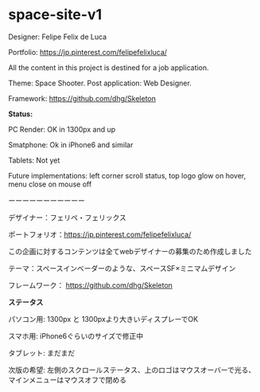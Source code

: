 # space-site-v1

Designer: Felipe Felix de Luca

Portfolio: https://jp.pinterest.com/felipefelixluca/

All the content in this project is destined for a job application.

Theme: Space Shooter. Post application: Web Designer.

Framework: https://github.com/dhg/Skeleton

**Status:**

PC Render: OK in 1300px and up

Smatphone: Ok in iPhone6 and similar

Tablets: Not yet

Future implementations: left corner scroll status, top logo glow on hover, menu close on mouse off

ーーーーーーーーーーー

デザイナー：フェリペ・フェリックス

ポートフォリオ：https://jp.pinterest.com/felipefelixluca/

この企画に対するコンテンツは全てwebデザイナーの募集のため作成しました

テーマ：スペースインベーダーのような、スペースSF×ミニマムデザイン

フレームワーク： https://github.com/dhg/Skeleton

**ステータス**

パソコン用: 1300px と 1300pxより大きいディスプレーでOK

スマホ用: iPhone6ぐらいのサイズで修正中

タブレット: まだまだ

次版の希望: 左側のスクロールステータス、上のロゴはマウスオーバーで光る、マインメニューはマウスオフで閉める

